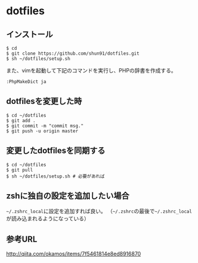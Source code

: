 dotfiles
========

## インストール
```
$ cd
$ git clone https://github.com/shun91/dotfiles.git
$ sh ~/dotfiles/setup.sh
```
また、vimを起動して下記のコマンドを実行し、PHPの辞書を作成する。
```
:PhpMakeDict ja
```

## dotfilesを変更した時
```
$ cd ~/dotfiles
$ git add .
$ git commit -m "commit msg."
$ git push -u origin master
```

## 変更したdotfilesを同期する
```
$ cd ~/dotfiles
$ git pull
$ sh ~/dotfiles/setup.sh # 必要があれば
```

## zshに独自の設定を追加したい場合
`~/.zshrc_local`に設定を追加すれば良い。
（`~/.zshrc`の最後で`~/.zshrc_local`が読み込まれるようになっている）

## 参考URL
http://qiita.com/okamos/items/7f5461814e8ed8916870
